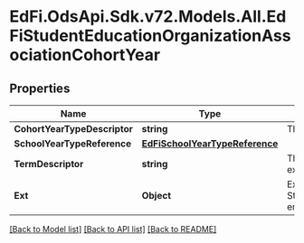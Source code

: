 # EdFi.OdsApi.Sdk.v72.Models.All.EdFiStudentEducationOrganizationAssociationCohortYear

## Properties

Name | Type | Description | Notes
------------ | ------------- | ------------- | -------------
**CohortYearTypeDescriptor** | **string** | The type of cohort year (9th grade, graduation). | 
**SchoolYearTypeReference** | [**EdFiSchoolYearTypeReference**](EdFiSchoolYearTypeReference.md) |  | 
**TermDescriptor** | **string** | The term associated with the cohort year; for example, the intended term of graduation. | [optional] 
**Ext** | **Object** | Extensions to the StudentEducationOrganizationAssociationCohortYear entity. | [optional] 

[[Back to Model list]](../../README.md#documentation-for-models) [[Back to API list]](../../README.md#documentation-for-api-endpoints) [[Back to README]](../../README.md)

